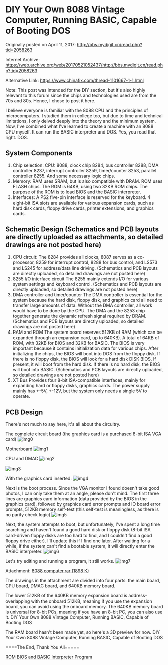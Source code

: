 # DIY Your Own 8088 Vintage Computer, Running BASIC, Capable of Booting DOS

Originally posted on April 11, 2017:
http://bbs.mydigit.cn/read.php?tid=2058263

Internet Archive:
https://web.archive.org/web/20170521052437/http://bbs.mydigit.cn/read.php?tid=2058263

Alternative Link:
https://www.chinafix.com/thread-1101667-1-1.html

Note: This post was intended for the DIY section, but it's also highly relevant to this forum since the chips and technologies used are from the 70s and 80s. Hence, I chose to post it here.

I believe everyone is familiar with the 8088 CPU and the principles of microcomputers. I studied them in college too, but due to time and technical limitations, I only delved deeply into the theory and the minimum system. Now, I've combined what I've learned to create a machine with an 8088 CPU myself. It can run the BASIC interpreter and DOS. Yes, you read that right. DOS.

## System Components

1. Chip selection:
CPU: 8088, clock chip 8284, bus controller 8288, DMA controller 8237, interrupt controller 8259, timer/counter 8253, parallel controller 8255. And some necessary logic chips.
2. Memory:
RAM uses SRAM, but is also compatible with DRAM.
ROM uses FLASH chips. The ROM is 64KB, using two 32KB ROM chips. The purpose of the ROM is to load BIOS and the BASIC interpreter.
3. Interfaces:
A PS2 five-pin interface is reserved for the keyboard. 4 eight-bit ISA slots are available for various expansion cards, such as hard disk cards, floppy drive cards, printer extensions, and graphics cards.

## Schematic Design (Schematics and PCB layouts are directly uploaded as attachments, so detailed drawings are not posted here)

1. CPU circuit: The 8284 provides all clocks, 8087 serves as a co-processor, 8259 for interrupt control, 8288 for bus control, and LS573 and LS245 for address/data line driving.
(Schematics and PCB layouts are directly uploaded, so detailed drawings are not posted here)
2. 8255 I/O interface circuit
The 8255 mainly extends I/O for various system settings and keyboard control.
(Schematics and PCB layouts are directly uploaded, so detailed drawings are not posted here)
3. DMA controller and timer/counter
The DMA controller is essential for the system because the hard disk, floppy disk, and graphics card all need to transfer large amounts of data. Without the DMA controller, all work would have to be done by the CPU. The DMA and the 8253 chip together generate the dynamic refresh signal required by DRAM.
(Schematics and PCB layouts are directly uploaded, so detailed drawings are not posted here)
4. RAM and ROM
The system board reserves 512KB of RAM (which can be expanded through an expansion card, up to 640KB). A total of 64KB of ROM, with 32KB for BIOS and 32KB for BASIC.
The BIOS is very important because it contains initialization data for various chips. After initializing the chips, the BIOS will boot into DOS from the floppy disk. If there is no floppy disk, the BIOS will look for a hard disk DISK BIOS. If present, it will boot from the hard disk. If there is no hard disk, the BIOS will boot into BASIC.
(Schematics and PCB layouts are directly uploaded, so detailed drawings are not posted here)
5. XT Bus
Provides four 8-bit ISA-compatible interfaces, mainly for expanding hard or floppy disks, graphics cards.
The power supply mainly has +-5V, +-12V, but the system only needs a single 5V to operate.

## PCB Design

There's not much to say here, it's all about the circuitry.

The complete circuit board (the graphics card is a purchased 8-bit ISA VGA card)
![img0](images\20170411_00.jpg)

Motherboard
![img1](images\20170411_01.jpg)

CPU and DMAC
![img2](images\20170411_02.jpg)

![img3](images\20170411_03.jpg)

With the graphics card inserted:
![img4](images\20170411_04.jpg)

Next is the boot process. Since the VGA monitor I found doesn't take good photos, I can only take them at an angle, please don't mind.
The first three lines are graphics card information (data provided by the BIOS in the graphics card), followed by graphics card error prompts and IO board error prompts, 512KB memory self-test (this self-test is meaningless, as there is no parity check logic)
![img5](images\20170411_05.jpg)

Next, the system attempts to boot, but unfortunately, I've spent a long time searching and haven't found a good hard disk or floppy disk (8-bit ISA card-driven floppy disks are too hard to find, and I couldn't find a good floppy drive either). I'll update this if I find one later. After waiting for a while, if the system can't find a bootable system, it will directly enter the BASIC interpreter.
![img6](images\20170411_06.jpg)

Let's try editing and running a program, it still works.
![img7](images\20170411_07.jpg)

Attachment: [8088 computer.rar (1898 K) ](attachment\20170411_8088_computer.rar)

The drawings in the attachment are divided into four parts: the main board, CPU board, DMAC board, and 640KB memory board.

The lower 512KB of the 640KB memory expansion board is address-overlapping with the onboard 512KB, meaning if you use the expansion board, you can avoid using the onboard memory.
The 640KB memory board is universal for 8-bit PCs, meaning if you have an 8-bit PC, you can also use it.
DIY Your Own 8088 Vintage Computer, Running BASIC, Capable of Booting DOS

The RAM board hasn't been made yet, so here's a 3D preview for now.
DIY Your Own 8088 Vintage Computer, Running BASIC, Capable of Booting DOS

====The End, Thank You All=====

[ROM BIOS and BASIC Interpreter Program](attachment\20170411_rom_basic.rar)